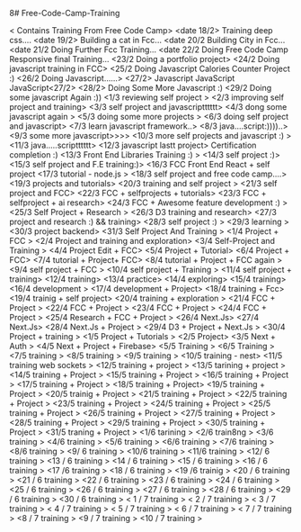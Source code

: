 8# Free-Code-Camp-Training

< Contains Training From Free Code Camp>
<date 18/2> Training deep css....
<date 19/2> Building a cat in Fcc...
<date 20/2 Building City in Fcc...
<date 21/2 Doing Further Fcc Training...
<date 22/2 Doing Free Code Camp Responsive final Training...
<23/2 Doing a portfolio project>
<24/2 Doing javascript training in FCC>
<25/2 Doing Javascript Calories Counter Project :)
<26/2 Doing Javascript......>
<27/2> Javascript JavaScript JavaScript<27/2> 
<28/2> Doing Some More Javascript :)
<29/2 Doing some javascript Again :))
<1/3 reviewing self project >
<2/3 improving self project and training>
<3/3 self project and javascriptttttt>
<4/3 dong some javascript again >
<5/3 doing some more projects >
<6/3 doing self project and javascript>
<7/3 learn javascript framework..>
<8/3 java....script:))))..>
<9/3 some more javascript>>>>
<10/3 more self projects and javascript :) >
<11/3 java.....scriptttttt>
<12/3 javascript lastt project> Certification completion :)
<13/3 Front End Libraries Training :) >
<14/3 self project :)>
<15/3 self project and F.E training:)>
<16/3 FCC Front End React + self project
<17/3 tutorial - node.js >
<18/3 self project and free code camp....>
<19/3 projects and tutorials>
<20/3 training and self project >
<21/3 self project and FCC>
<22/3 FCC + selfprojects + tutorials>
<23/3 FCC + selfproject + ai research>
<24/3 FCC + Awesome feature development :) >
<25/3 Self Project + Research >
<26/3 D3 training and research>
<27/3 project and research :) && training>
<28/3 self project :) >
<29/3 learning >
<30/3 project backend>
<31/3 Self Project And Training >
<1/4 Project + FCC >
<2/4 Project and training and exploration>
<3/4 Self-Project and Training >
<4/4 Project Edit + FCC>
<5/4 Project + Tutorial>
<6/4 Project + FCC>
<7/4 tutorial + Project+ FCC>
<8/4 tutorial + Project + FCC again >
<9/4 self project + FCC >
<10/4 self project + Training >
<11/4 self project + training>
<12/4 training>
<13/4 practice>
<14/4 exploring>
<15/4 training>
<16/4 development >
<17/4 development + Project>
<18/4 training + Fcc>
<19/4 trainig + self project>
<20/4 training + exploration >
<21/4 FCC + Project >
<22/4 FCC + Project >
<23/4 FCC + Project >
<24/4 FCC + Project >
<25/4 Research + FCC + Project >
<26/4 Next.Js>
<27/4 Next.Js>
<28/4 Next.Js + Project >
<29/4 D3 + Project + Next.Js >
<30/4 Project + training >
<1/5 Project + Tutorials >
<2/5 Project>
<3/5 Next + Auth >
<4/5 Next + Project + Firebase>
<5/5 Training >
<6/5 Training >
<7/5 training >
<8/5 training >
<9/5 training >
<10/5 training - nest>
<11/5 training web sockets >
<12/5 training + project >
<13/5 tarining + project > 
<14/5 training + Project >
<15/5 training + Project >
<16/5 training + Project >
<17/5 training + Project >
<18/5 training + Project>
<19/5 training + Project >
<20/5 trainig + Project >
<21/5 training + Project >
<22/5 training + Project >
<23/5 training + Project >
<24/5 training + Project >
<25/5 training + Project >
<26/5 training + Project >
<27/5 training + Project >
<28/5 training + Project >
<29/5 training + Project >
<30/5 training + Project >
<31/5 traning + Project >
<1/6 tarining >
<2/6 train8ng >
<3/6 training >
<4/6 training >
<5/6 training >
<6/6 training >
<7/6 training >
<8/6 training >
<9/ 6 training >
<10/6 training >
<11/6 training >
<12/ 6 training >
<13 / 6 training >
<14 / 6 training >
<15 / 6 training >
<16 / 6 training >
<17 /6 training >
<18 / 6 training  >
<19 /6 trainig >
<20 / 6 training >
<21 / 6 training >
<22 / 6 training >
<23 / 6 training >
<24 / 6 training >
<25 / 6 training >
<26 / 6 training >
<27 / 6 training >
<28 / 6 training >
<29 / 6 training >
<30 / 6 training >
< 1 / 7 training >
< 2 / 7 training >
< 3 / 7 training >
< 4 / 7 training >
< 5 / 7 training >
< 6 / 7 training >
< 7 / 7 training >
<8 / 7 training >
<9 / 7 training >
<10 / 7 training >
